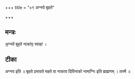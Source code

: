 +++
title = "०९ अग्नये बृहते"

+++
## मन्त्रः

अ॒ग्नये॑ बृह॒ते नाका॑य॒ स्वाहा॑ ।  

## टीका
अग्नय इति ॥ बृहते प्रभावते महते वा नाकाय दिविनाको नामाग्निः इति ब्राह्मणम् । तस्मै ॥


